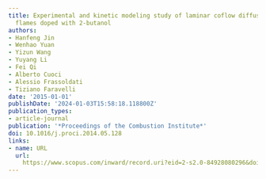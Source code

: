 ```yaml
---
title: Experimental and kinetic modeling study of laminar coflow diffusion methane
  flames doped with 2-butanol
authors:
- Hanfeng Jin
- Wenhao Yuan
- Yizun Wang
- Yuyang Li
- Fei Qi
- Alberto Cuoci
- Alessio Frassoldati
- Tiziano Faravelli
date: '2015-01-01'
publishDate: '2024-01-03T15:58:18.118800Z'
publication_types:
- article-journal
publication: '*Proceedings of the Combustion Institute*'
doi: 10.1016/j.proci.2014.05.128
links:
- name: URL
  url: 
    https://www.scopus.com/inward/record.uri?eid=2-s2.0-84928080296&doi=10.1016%2fj.proci.2014.05.128&partnerID=40&md5=955ce0f796884c8cdd5272b569b245e2
---
```

